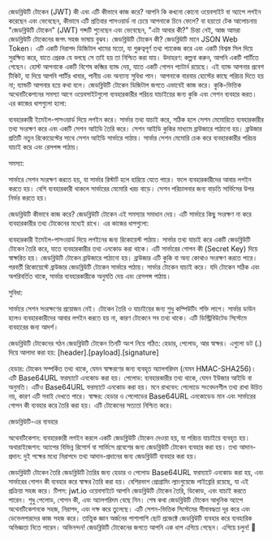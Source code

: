 জেডব্লিউটি টোকেন (JWT) কী এবং এটি কীভাবে কাজ করে?
আপনি কি কখনো কোনো ওয়েবসাইট বা অ্যাপে লগইন করেছেন এবং ভেবেছেন, কীভাবে এটি প্রতিবার পাসওয়ার্ড না চেয়ে আপনাকে চিনে ফেলে? বা হয়তো টেক আলোচনায় "জেডব্লিউটি টোকেন" (JWT) শব্দটি শুনেছেন এবং ভেবেছেন, "এটা আবার কী?" চিন্তা নেই, আজ আমরা জেডব্লিউটি টোকেনের জগৎ সহজ ভাষায় বুঝব।
জেডব্লিউটি টোকেন কী?
জেডব্লিউটি মানে JSON Web Token। এটি একটি নিরাপদ ডিজিটাল খামের মতো, যা গুরুত্বপূর্ণ তথ্য প্যাকেজ করে এবং একটি বিশ্বস্ত সিল দিয়ে সুরক্ষিত করে, যাতে প্রেরক যে বলছে সে তাই হয় তা নিশ্চিত করা যায়।
উদাহরণ: কল্পনা করুন, আপনি একটি পার্টিতে গেছেন। হোস্ট আপনাকে একটি বিশেষ কব্জির ব্যান্ড দেয়, যাতে একটি গোপন প্যাটার্ন রয়েছে। এই ব্যান্ড আপনার প্রবেশ টিকিট, যা দিয়ে আপনি পার্টির খাবার, পানীয় এবং অন্যান্য সুবিধা পান। আপনাকে বারবার হোস্টের কাছে পরিচয় দিতে হয় না; ব্যান্ডটি আপনার হয়ে কথা বলে। জেডব্লিউটি টোকেন ডিজিটাল জগতে এভাবেই কাজ করে।
কুকি-ভিত্তিক অথেনটিকেশনের সমস্যা
আগে ওয়েবসাইটগুলো ব্যবহারকারীর পরিচয় যাচাইয়ের জন্য কুকি এবং সেশন ব্যবহার করত। এর কাজের ধাপগুলো হলো:

ব্যবহারকারী ইমেইল-পাসওয়ার্ড দিয়ে লগইন করে।
সার্ভার তথ্য যাচাই করে, সঠিক হলে সেশন মেমোরিতে ব্যবহারকারীর তথ্য সংরক্ষণ করে এবং একটি সেশন আইডি তৈরি করে।
সেশন আইডি কুকির মাধ্যমে ব্রাউজারে পাঠানো হয়।
ব্রাউজার প্রতিটি নতুন রিকোয়েস্টের সাথে সেশন আইডি সার্ভারে পাঠায়।
সার্ভার সেশন মেমোরি চেক করে ব্যবহারকারীর পরিচয় যাচাই করে এবং রেসপন্স পাঠায়।

সমস্যা:

সার্ভারে সেশন সংরক্ষণ করতে হয়, যা সার্ভার রিস্টার্ট হলে হারিয়ে যেতে পারে। ফলে ব্যবহারকারীদের আবার লগইন করতে হয়।
বেশি ব্যবহারকারী থাকলে সার্ভারের মেমোরি খরচ বাড়ে।
সেশন পরিচালনার জন্য বাড়তি সার্ভিসের উপর নির্ভর করতে হয়।

জেডব্লিউটি কীভাবে কাজ করে?
জেডব্লিউটি টোকেন এই সমস্যার সমাধান দেয়। এটি সার্ভারে কিছু সংরক্ষণ না করে ব্যবহারকারীর তথ্য টোকেনের মধ্যেই রাখে। এর কাজের ধাপগুলো:

ব্যবহারকারী ইমেইল-পাসওয়ার্ড দিয়ে লগইনের জন্য রিকোয়েস্ট পাঠায়।
সার্ভার তথ্য যাচাই করে একটি জেডব্লিউটি টোকেন তৈরি করে, যাতে ব্যবহারকারীর তথ্য এনকোড করা থাকে। এটি সার্ভারের গোপন কী (Secret Key) দিয়ে স্বাক্ষরিত হয়।
জেডব্লিউটি টোকেন ব্রাউজারে পাঠানো হয়। ব্রাউজার এটি কুকি বা অন্য কোথাও সংরক্ষণ করতে পারে।
পরবর্তী রিকোয়েস্টে ব্রাউজার জেডব্লিউটি টোকেন সার্ভারে পাঠায়।
সার্ভার টোকেন যাচাই করে। যদি টোকেন সঠিক এবং অপরিবর্তিত থাকে, সার্ভার ব্যবহারকারীকে অনুমতি দেয় এবং রেসপন্স পাঠায়।

সুবিধা:

সার্ভারে সেশন সংরক্ষণের প্রয়োজন নেই। টোকেন তৈরি ও যাচাইয়ের জন্য শুধু কম্পিউটিং শক্তি লাগে।
সার্ভার ডাউন হলেও ব্যবহারকারীদের আবার লগইন করতে হয় না, কারণ টোকেনে সব তথ্য থাকে।
এটি ডিস্ট্রিবিউটেড সিস্টেমে ব্যবহারের জন্য আদর্শ।

জেডব্লিউটি টোকেনের গঠন
জেডব্লিউটি টোকেন তিনটি অংশ নিয়ে গঠিত: হেডার, পেলোড, আর স্বাক্ষর। এগুলো ডট (.) দিয়ে আলাদা করা হয়: [header].[payload].[signature]

হেডার: টোকেন সম্পর্কিত তথ্য থাকে, যেমন স্বাক্ষরণের জন্য ব্যবহৃত অ্যালগরিদম (যেমন HMAC-SHA256)। এটি Base64URL ফরম্যাটে এনকোড করা হয়।
পেলোড: ব্যবহারকারীর তথ্য থাকে, যেমন ইউজার আইডি বা অনুমতি। এটিও Base64URL ফরম্যাটে এনকোড করা হয়। মনে রাখবেন: পেলোডে সংবেদনশীল তথ্য রাখা উচিত নয়, কারণ এটি সবাই দেখতে পারে।
স্বাক্ষর: হেডার ও পেলোডের Base64URL এনকোডেড মান এবং সার্ভারের গোপন কী ব্যবহার করে তৈরি করা হয়। এটি টোকেনের সত্যতা নিশ্চিত করে।

জেডব্লিউটি-এর ব্যবহার

অথেনটিকেশন: ব্যবহারকারী লগইন করলে একটি জেডব্লিউটি টোকেন দেওয়া হয়, যা পরিচয় যাচাইয়ে ব্যবহৃত হয়।
অথারাইজেশন: অ্যাপের বিভিন্ন রিসোর্স বা সার্ভিসে প্রবেশের জন্য জেডব্লিউটি টোকেন ব্যবহার করা হয়।
তথ্য আদান-প্রদান: দুই পক্ষের মধ্যে নিরাপদে তথ্য আদান-প্রদানের জন্য জেডব্লিউটি ব্যবহার করা হয়।

জেডব্লিউটি টোকেন তৈরি
জেডব্লিউটি তৈরির জন্য হেডার ও পেলোড Base64URL ফরম্যাটে এনকোড করা হয়, এবং সার্ভারের গোপন কী ব্যবহার করে স্বাক্ষর তৈরি করা হয়। বেশিরভাগ প্রোগ্রামিং ল্যাংগুয়েজে লাইব্রেরি রয়েছে, যা এই প্রক্রিয়া সহজ করে।
টিপস: jwt.io ওয়েবসাইটে আপনি জেডব্লিউটি টোকেন তৈরি, ডিকোড, এবং যাচাই করতে পারেন। শুধু পেলোড, গোপন কী, এবং অ্যালগরিদম বেছে নিন।
শেষ কথা
জেডব্লিউটি টোকেন আধুনিক অ্যাপে অথেনটিকেশনকে সহজ, নিরাপদ, এবং দক্ষ করে তুলেছে। এটি সেশন-ভিত্তিক সিস্টেমের সীমাবদ্ধতা দূর করে এবং ডেভেলপারদের কাজ সহজ করে। তাত্ত্বিক জ্ঞান অর্জনের পাশাপাশি ছোট প্রজেক্টে জেডব্লিউটি ব্যবহার করে ব্যবহারিক অভিজ্ঞতা নিতে পারেন।
অভিনন্দন! জেডব্লিউটি টোকেনের জগতে আপনি এক ধাপ এগিয়ে গেছেন। এগিয়ে চলুন! 🚀
